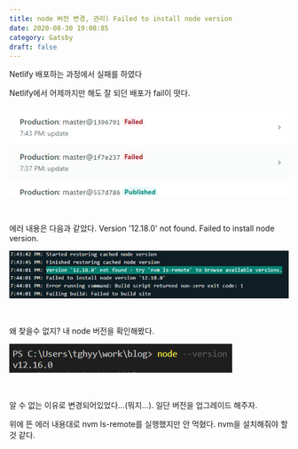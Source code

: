 ```yaml
---
title: node 버전 변경, 관리) Failed to install node version
date: 2020-08-30 19:08:85
category: Gatsby
draft: false
---
```






Netlify 배포하는 과정에서 실패를 하였다







Netlify에서 어제까지만 해도 잘 되던 배포가 fail이 떳다.

![image-20200830194923572](nvm.assets/image-20200830194923572.png)

<br/>

에러 내용은 다음과 같았다.  Version '12.18.0' not found. Failed to install node version.

![image-20200830195057605](nvm.assets/image-20200830195057605.png)

<br/>

왜 찾을수 없지? 내 node 버전을 확인해봤다.

![image-20200830195133567](nvm.assets/image-20200830195133567.png)

<br/>

알 수 없는 이유로 변경되어있었다...(뭐지...). 일단 버전을 업그레이드 해주자.

위에 뜬 에러 내용대로 nvm ls-remote를 실행했지만 안 먹혔다. nvm을 설치해줘야 할 것 같다.